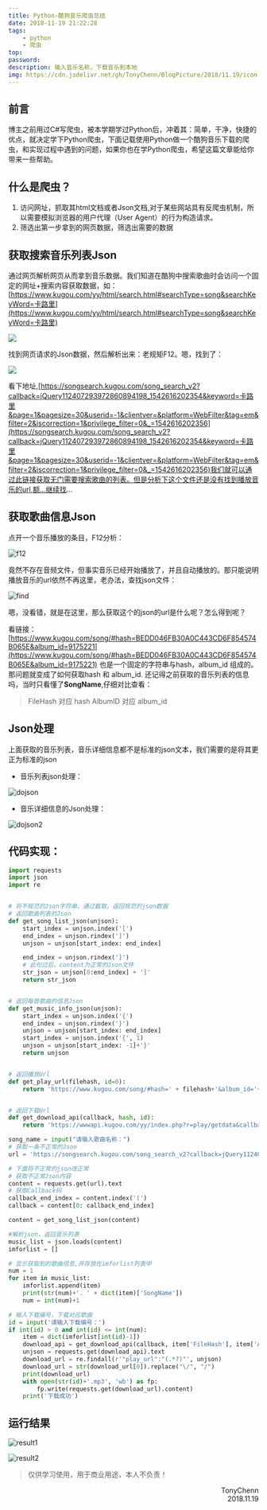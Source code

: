 ```yaml
---
title: Python-酷狗音乐爬虫总结
date: 2018-11-19 21:22:28
tags: 
    - python
    - 爬虫
top:
password:
description: 输入音乐名称，下载音乐到本地
img: https://cdn.jsdelivr.net/gh/TonyChenn/BlogPicture/2018/11.19/icon.jpg
---
```


## 前言
博主之前用过C#写爬虫，被本学期学过Python后，冲着其：简单，干净，快捷的优点，就决定学下Python爬虫，下面记载使用Python做一个酷狗音乐下载的爬虫，和实现过程中遇到的问题，如果你也在学Python爬虫，希望这篇文章能给你带来一些帮助。


## 什么是爬虫？
1. 访问网址，抓取其html文档或者Json文档,对于某些网站具有反爬虫机制，所以需要模拟浏览器的用户代理（User Agent）的行为构造请求。
2. 筛选出第一步拿到的网页数据，筛选出需要的数据

## 获取搜索音乐列表Json
通过网页解析网页从而拿到音乐数据。我们知道在酷狗中搜索歌曲时会访问一个固定的网址+搜索内容获取数据，如：[https://www.kugou.com/yy/html/search.html#searchType=song&searchKeyWord=卡路里](https://www.kugou.com/yy/html/search.html#searchType=song&searchKeyWord=卡路里)

![](https://cdn.jsdelivr.net/gh/TonyChenn/BlogPicture/2018/11.19/kaluli.jpg)

找到网页请求的Json数据，然后解析出来：老规矩F12。嗯，找到了：

![](https://cdn.jsdelivr.net/gh/TonyChenn/BlogPicture/2018/11.19/json.jpg)

看下地址,[https://songsearch.kugou.com/song_search_v2?callback=jQuery112407293972860894198_1542616202354&keyword=卡路里&page=1&pagesize=30&userid=-1&clientver=&platform=WebFilter&tag=em&filter=2&iscorrection=1&privilege_filter=0&_=1542616202356](https://songsearch.kugou.com/song_search_v2?callback=jQuery112407293972860894198_1542616202354&keyword=卡路里&page=1&pagesize=30&userid=-1&clientver=&platform=WebFilter&tag=em&filter=2&iscorrection=1&privilege_filter=0&_=1542616202356)我们就可以通过此链接获取无门需要搜索歌曲的列表。但是分析下这个文件还是没有找到播放音乐的url,额...继续找...

## 获取歌曲信息Json
点开一个音乐播放的条目，F12分析：

![f12](https://cdn.jsdelivr.net/gh/TonyChenn/BlogPicture/2018/11.19/f12.jpg)

竟然不存在音频文件，但事实音乐已经开始播放了，并且自动播放的。那只能说明播放音乐的url依然不再这里，老办法，查找json文件：

![find](https://cdn.jsdelivr.net/gh/TonyChenn/BlogPicture/2018/11.19/find.jpg)

嗯，没看错，就是在这里，那么获取这个的json的url是什么呢？怎么得到呢？

看链接：[https://www.kugou.com/song/#hash=BEDD046FB30A0C443CD6F854574B065E&album_id=9175221](https://www.kugou.com/song/#hash=BEDD046FB30A0C443CD6F854574B065E&album_id=9175221) 也是一个固定的字符串与hash，album_id 组成的。那问题就变成了如何获取hash 和 album_id. 还记得之前获取的音乐列表的信息吗，当时只看懂了<b>SongName</b>,仔细对比查看：

> FileHash 对应 hash
AlbumID 对应 album_id

## Json处理
上面获取的音乐列表，音乐详细信息都不是标准的json文本，我们需要的是将其更正为标准的json
- 音乐列表json处理：

![dojson](https://cdn.jsdelivr.net/gh/TonyChenn/BlogPicture/2018/11.19/dojson.jpg)
- 音乐详细信息的Json处理：

![dojson2](https://cdn.jsdelivr.net/gh/TonyChenn/BlogPicture/2018/11.19/dojson2.jpg)

## 代码实现：
```python
import requests
import json
import re


# 将不规范的Json字符串，通过截取，返回规范的json数据
# 返回歌曲列表的Json
def get_song_list_json(unjson):
    start_index = unjson.index('[')
    end_index = unjson.rindex(']')
    unjson = unjson[start_index: end_index]

    end_index = unjson.rindex(']')
    # 此句过后，content为正常的Json文件
    str_json = unjson[0:end_index] + ']'
    return str_json


# 返回每首歌曲的信息Json
def get_music_info_json(unjson):
    start_index = unjson.index('{')
    end_index = unjson.rindex('}')
    unjson = unjson[start_index: end_index]
    start_index = unjson.index('{', 1)
    unjson = unjson[start_index: -1]+'}'
    return unjson


# 返回播放Url
def get_play_url(filehash, id=0):
    return 'https://www.kugou.com/song/#hash=' + filehash+'&album_id='+id


# 返回下载Url
def get_download_api(callback, hash, id):
    return 'https://wwwapi.kugou.com/yy/index.php?r=play/getdata&callback='+callback+'&hash='+hash

song_name = input("请输入歌曲名称：")
# 获取一条不正常的Json
url = 'https://songsearch.kugou.com/song_search_v2?callback=jQuery1124043482941576795797_1542458757544&keyword={0}&page=1&pagesize=30&userid=-1&clientver=&platform=WebFilter&tag=em&filter=2&iscorrection=1&privilege_filter=0&_=1542458757546'.format(song_name)

# 下面将不正常的json改正常
# 获取不正常Json内容
content = requests.get(url).text
# 获取Callback码
callback_end_index = content.index('(')
callback = content[0: callback_end_index]

content = get_song_list_json(content)

#解析json，返回音乐列表
music_list = json.loads(content)
imforlist = []

# 显示获取到的歌曲信息,并存放在imforlist列表中
num = 1
for item in music_list:
    imforlist.append(item)
    print(str(num)+'. ' + dict(item)['SongName'])
    num = int(num)+1

# 输入下载编号，下载对应歌曲
id = input('请输入下载编号：')
if int(id) > 0 and int(id) <= int(num):
    item = dict(imforlist[int(id)-1])
    download_api = get_download_api(callback, item['FileHash'], item['AlbumID'])
    unjson = requests.get(download_api).text
    download_url = re.findall(r'"play_url":"(.*?)"', unjson)
    download_url = str(download_url[0]).replace("\/", "/")
    print(download_url)
    with open(str(id)+'.mp3', 'wb') as fp:
        fp.write(requests.get(download_url).content)
    print('下载成功')

```

## 运行结果

![result1](https://cdn.jsdelivr.net/gh/TonyChenn/BlogPicture/2018/11.19/result1.jpg)

![result2](https://cdn.jsdelivr.net/gh/TonyChenn/BlogPicture/2018/11.19/result2.jpg)

> 仅供学习使用，用于商业用途，本人不负责！

<div align='right'>TonyChenn<br>2018.11.19</div>